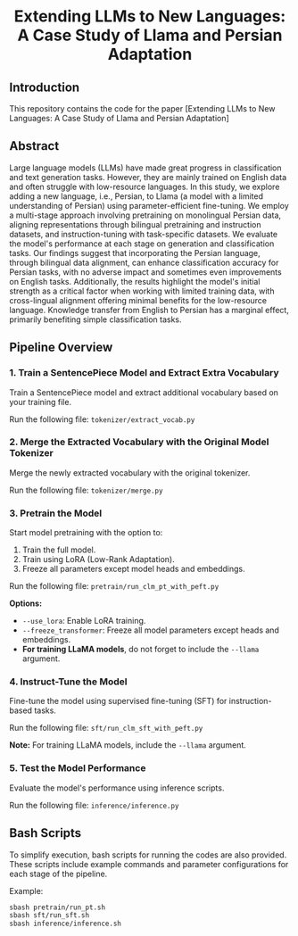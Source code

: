 # <p align="center">Extending LLMs to New Languages: A Case Study of Llama and Persian Adaptation</p>
## Introduction
This repository contains the code for the paper [Extending LLMs to New Languages: A Case Study of Llama and Persian Adaptation]
## Abstract
Large language models (LLMs) have made great progress in classification and text generation tasks. However, they are mainly trained on English data and often struggle with low-resource languages. In this study, we explore adding a new language, i.e., Persian, to Llama (a model with a limited understanding of Persian) using parameter-efficient fine-tuning. We employ a multi-stage approach involving pretraining on monolingual Persian data, aligning representations through bilingual pretraining and instruction datasets, and instruction-tuning with task-specific datasets. We evaluate the model's performance at each stage on generation and classification tasks. Our findings suggest that incorporating the Persian language, through bilingual data alignment, can enhance classification accuracy for Persian tasks, with no adverse impact and sometimes even improvements on English tasks. Additionally, the results highlight the model's initial strength as a critical factor when working with limited training data, with cross-lingual alignment offering minimal benefits for the low-resource language. Knowledge transfer from English to Persian has a marginal effect, primarily benefiting simple classification tasks.

## Pipeline Overview

### 1. Train a SentencePiece Model and Extract Extra Vocabulary
Train a SentencePiece model and extract additional vocabulary based on your training file.

Run the following file: ```tokenizer/extract_vocab.py```

### 2. Merge the Extracted Vocabulary with the Original Model Tokenizer
Merge the newly extracted vocabulary with the original tokenizer.

Run the following file: ```tokenizer/merge.py```

### 3. Pretrain the Model
Start model pretraining with the option to:

1. Train the full model.
2. Train using LoRA (Low-Rank Adaptation).
3. Freeze all parameters except model heads and embeddings.


Run the following file: ```pretrain/run_clm_pt_with_peft.py```

**Options:**
- `--use_lora`: Enable LoRA training.
- `--freeze_transformer`: Freeze all model parameters except heads and embeddings.
- **For training LLaMA models**, do not forget to include the `--llama` argument.

### 4. Instruct-Tune the Model
Fine-tune the model using supervised fine-tuning (SFT) for instruction-based tasks.

Run the following file: ```sft/run_clm_sft_with_peft.py```

**Note:** For training LLaMA models, include the `--llama` argument.

### 5. Test the Model Performance
Evaluate the model's performance using inference scripts.

Run the following file: ```inference/inference.py```

## Bash Scripts
To simplify execution, bash scripts for running the codes are also provided. These scripts include example commands and parameter configurations for each stage of the pipeline.

Example:
```bash
sbash pretrain/run_pt.sh
sbash sft/run_sft.sh
sbash inference/inference.sh
```

